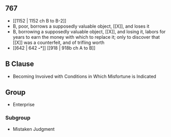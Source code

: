 ## 767
- [[1152 | 1152 ch B to B-2]] 
- B, poor, borrows a supposedly valuable object, [[X]], and loses it
- B, borrowing a supposedly valuable object, [[X]], and losing it, labors for years to earn the money with which to replace it; only to discover that [[X]] was a counterfeit, and of trifling worth
- [[642 | 642 **-***]] [[918 | 918b ch A to B]] 

## B Clause
- Becoming Invoived with Conditions in Which Misfortune is Indicated

## Group
- Enterprise

### Subgroup
- Mistaken Judgment

